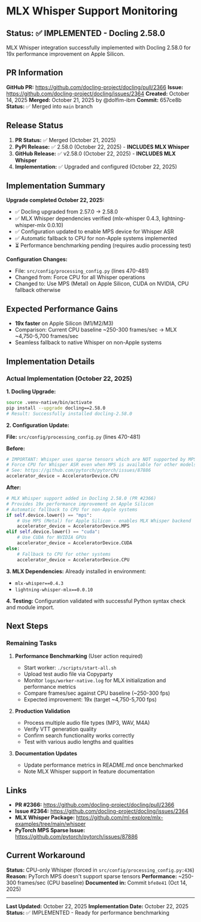 # MLX Whisper Support Monitoring

## Status: ✅ IMPLEMENTED - Docling 2.58.0

MLX Whisper integration successfully implemented with Docling 2.58.0 for 19x performance improvement on Apple Silicon.

## PR Information

**GitHub PR:** https://github.com/docling-project/docling/pull/2366
**Issue:** https://github.com/docling-project/docling/issues/2364
**Created:** October 14, 2025
**Merged:** October 21, 2025 by @dolfim-ibm
**Commit:** 657ce8b
**Status:** ✅ Merged into `main` branch

## Release Status

1. **PR Status:** ✅ Merged (October 21, 2025)
2. **PyPI Release:** ✅ 2.58.0 (October 22, 2025) - **INCLUDES MLX Whisper**
3. **GitHub Release:** ✅ v2.58.0 (October 22, 2025) - **INCLUDES MLX Whisper**
4. **Implementation:** ✅ Upgraded and configured (October 22, 2025)

## Implementation Summary

**Upgrade completed October 22, 2025:**
- ✅ Docling upgraded from 2.57.0 → 2.58.0
- ✅ MLX Whisper dependencies verified (mlx-whisper 0.4.3, lightning-whisper-mlx 0.0.10)
- ✅ Configuration updated to enable MPS device for Whisper ASR
- ✅ Automatic fallback to CPU for non-Apple systems implemented
- ⏳ Performance benchmarking pending (requires audio processing test)

**Configuration Changes:**
- File: `src/config/processing_config.py` (lines 470-481)
- Changed from: Force CPU for all Whisper operations
- Changed to: Use MPS (Metal) on Apple Silicon, CUDA on NVIDIA, CPU fallback otherwise

## Expected Performance Gains

- **19x faster** on Apple Silicon (M1/M2/M3)
- Comparison: Current CPU baseline ~250-300 frames/sec → MLX ~4,750-5,700 frames/sec
- Seamless fallback to native Whisper on non-Apple systems

## Implementation Details

### Actual Implementation (October 22, 2025)

**1. Docling Upgrade:**
```bash
source .venv-native/bin/activate
pip install --upgrade docling==2.58.0
# Result: Successfully installed docling-2.58.0
```

**2. Configuration Update:**

**File:** `src/config/processing_config.py` (lines 470-481)

**Before:**
```python
# IMPORTANT: Whisper uses sparse tensors which are NOT supported by MPS
# Force CPU for Whisper ASR even when MPS is available for other models
# See: https://github.com/pytorch/pytorch/issues/87886
accelerator_device = AcceleratorDevice.CPU
```

**After:**
```python
# MLX Whisper support added in Docling 2.58.0 (PR #2366)
# Provides 19x performance improvement on Apple Silicon
# Automatic fallback to CPU for non-Apple systems
if self.device.lower() == "mps":
    # Use MPS (Metal) for Apple Silicon - enables MLX Whisper backend
    accelerator_device = AcceleratorDevice.MPS
elif self.device.lower() == "cuda":
    # Use CUDA for NVIDIA GPUs
    accelerator_device = AcceleratorDevice.CUDA
else:
    # Fallback to CPU for other systems
    accelerator_device = AcceleratorDevice.CPU
```

**3. MLX Dependencies:**
Already installed in environment:
- `mlx-whisper==0.4.3`
- `lightning-whisper-mlx==0.0.10`

**4. Testing:**
Configuration validated with successful Python syntax check and module import.

## Next Steps

### Remaining Tasks

1. **Performance Benchmarking** (User action required)
   - Start worker: `./scripts/start-all.sh`
   - Upload test audio file via Copyparty
   - Monitor `logs/worker-native.log` for MLX initialization and performance metrics
   - Compare frames/sec against CPU baseline (~250-300 fps)
   - Expected improvement: 19x (target ~4,750-5,700 fps)

2. **Production Validation**
   - Process multiple audio file types (MP3, WAV, M4A)
   - Verify VTT generation quality
   - Confirm search functionality works correctly
   - Test with various audio lengths and qualities

3. **Documentation Updates**
   - Update performance metrics in README.md once benchmarked
   - Note MLX Whisper support in feature documentation

## Links

- **PR #2366:** https://github.com/docling-project/docling/pull/2366
- **Issue #2364:** https://github.com/docling-project/docling/issues/2364
- **MLX Whisper Package:** https://github.com/ml-explore/mlx-examples/tree/main/whisper
- **PyTorch MPS Sparse Issue:** https://github.com/pytorch/pytorch/issues/87886

## Current Workaround

**Status:** CPU-only Whisper (forced in `src/config/processing_config.py:436`)
**Reason:** PyTorch MPS doesn't support sparse tensors
**Performance:** ~250-300 frames/sec (CPU baseline)
**Documented in:** Commit `bfe8e41` (Oct 14, 2025)

---

**Last Updated:** October 22, 2025
**Implementation Date:** October 22, 2025
**Status:** ✅ IMPLEMENTED - Ready for performance benchmarking
